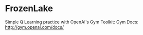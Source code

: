 # FrozenLake

Simple Q Learning practice with OpenAI's Gym Toolkit:
Gym Docs: http://gym.openai.com/docs/
